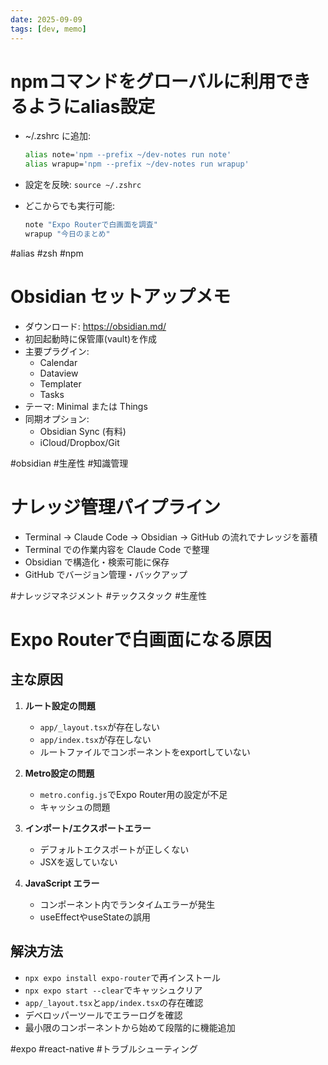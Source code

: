 ```yaml
---
date: 2025-09-09
tags: [dev, memo]
---
```

# npmコマンドをグローバルに利用できるようにalias設定

- ~/.zshrc に追加:
  ```bash
  alias note='npm --prefix ~/dev-notes run note'
  alias wrapup='npm --prefix ~/dev-notes run wrapup'
  ```

- 設定を反映: `source ~/.zshrc`

- どこからでも実行可能:
  ```bash
  note "Expo Routerで白画面を調査"
  wrapup "今日のまとめ"
  ```

#alias #zsh #npm

# Obsidian セットアップメモ

- ダウンロード: https://obsidian.md/
- 初回起動時に保管庫(vault)を作成
- 主要プラグイン:
  - Calendar
  - Dataview
  - Templater
  - Tasks
- テーマ: Minimal または Things
- 同期オプション:
  - Obsidian Sync (有料)
  - iCloud/Dropbox/Git

#obsidian #生産性 #知識管理

# ナレッジ管理パイプライン

- Terminal → Claude Code → Obsidian → GitHub の流れでナレッジを蓄積
- Terminal での作業内容を Claude Code で整理
- Obsidian で構造化・検索可能に保存
- GitHub でバージョン管理・バックアップ

#ナレッジマネジメント #テックスタック #生産性

# Expo Routerで白画面になる原因

## 主な原因

1. **ルート設定の問題**
   - `app/_layout.tsx`が存在しない
   - `app/index.tsx`が存在しない
   - ルートファイルでコンポーネントをexportしていない

2. **Metro設定の問題**
   - `metro.config.js`でExpo Router用の設定が不足
   - キャッシュの問題

3. **インポート/エクスポートエラー**
   - デフォルトエクスポートが正しくない
   - JSXを返していない

4. **JavaScript エラー**
   - コンポーネント内でランタイムエラーが発生
   - useEffectやuseStateの誤用

## 解決方法

- `npx expo install expo-router`で再インストール
- `npx expo start --clear`でキャッシュクリア  
- `app/_layout.tsx`と`app/index.tsx`の存在確認
- デベロッパーツールでエラーログを確認
- 最小限のコンポーネントから始めて段階的に機能追加

#expo #react-native #トラブルシューティング
